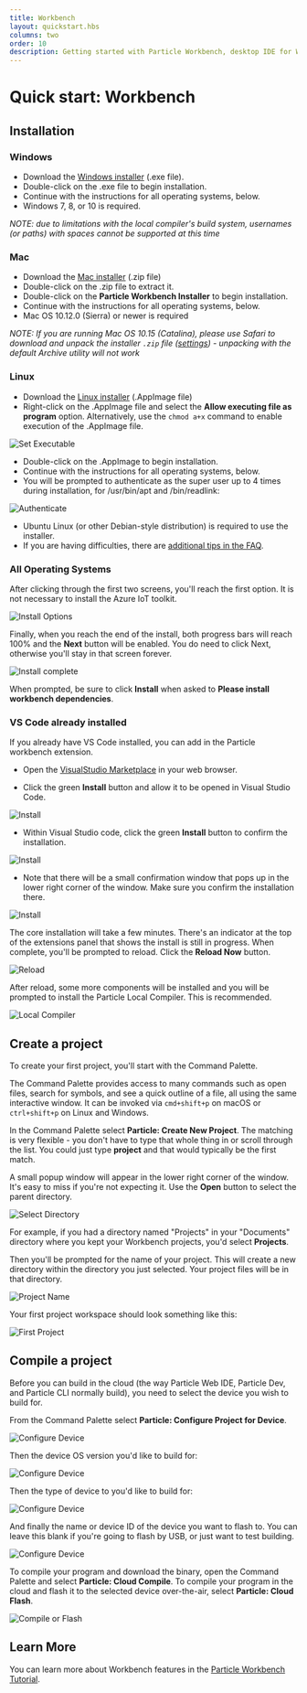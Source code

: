 ```yaml
---
title: Workbench
layout: quickstart.hbs
columns: two
order: 10
description: Getting started with Particle Workbench, desktop IDE for Windows, Mac OS, and Linux
---
```


# Quick start: Workbench

## Installation

### Windows

- Download the [Windows installer](https://binaries.particle.io/workbench/ParticleWorkbenchInstaller.exe) (.exe file).
- Double-click on the .exe file to begin installation.
- Continue with the instructions for all operating systems, below.
- Windows 7, 8, or 10 is required.

_NOTE: due to limitations with the local compiler's build system, usernames (or paths) with spaces cannot be supported at this time_

### Mac

- Download the [Mac installer](https://binaries.particle.io/workbench/ParticleWorkbenchInstaller.zip) (.zip file)
- Double-click on the .zip file to extract it.
- Double-click on the **Particle Workbench Installer** to begin installation.
- Continue with the instructions for all operating systems, below.
- Mac OS 10.12.0 (Sierra) or newer is required

_NOTE: If you are running Mac OS 10.15 (Catalina), please use Safari to download and unpack the installer `.zip` file ([settings](/assets/images/workbench-install-with-safari-settings.png)) - unpacking with the default Archive utility will not work_

### Linux

- Download the [Linux installer](https://binaries.particle.io/workbench/ParticleWorkbenchInstaller.AppImage) (.AppImage file)
- Right-click on the .AppImage file and select the **Allow executing file as program** option. Alternatively, use the `chmod a+x` command to enable execution of the .AppImage file.

![Set Executable](/assets/images/workbench/linux-set-executable.png)

- Double-click on the .AppImage to begin installation.
- Continue with the instructions for all operating systems, below.
- You will be prompted to authenticate as the super user up to 4 times during installation, for /usr/bin/apt and /bin/readlink:

![Authenticate](/assets/images/workbench/install7.png)

- Ubuntu Linux (or other Debian-style distribution) is required to use the installer.
- If you are having difficulties, there are [additional tips in the FAQ](https://support.particle.io/hc/en-us/articles/360039251434/#linux-tips).

### All Operating Systems

After clicking through the first two screens, you'll reach the first option. It is not necessary to install the Azure IoT toolkit.

![Install Options](/assets/images/workbench/install4.png)

Finally, when you reach the end of the install, both progress bars will reach 100% and the **Next** button will be enabled. You do need to click Next, otherwise you'll stay in that screen forever.

![Install complete](/assets/images/workbench/install5.png)

When prompted, be sure to click **Install** when asked to **Please install workbench dependencies**.


### VS Code already installed

If you already have VS Code installed, you can add in the Particle workbench extension. 

- Open the [VisualStudio Marketplace](https://marketplace.visualstudio.com/items?itemName=particle.particle-vscode-pack) in your web browser.

- Click the green **Install** button and allow it to be opened in Visual Studio Code.

![Install](/assets/images/workbench/install1.png)

- Within Visual Studio code, click the green **Install** button to confirm the installation.

![Install](/assets/images/workbench/install2.png)

- Note that there will be a small confirmation window that pops up in the lower right corner of the window. Make sure you confirm the installation there.

![Install](/assets/images/workbench/install3.png)

The core installation will take a few minutes. There's an indicator at the top of the extensions panel that shows the install is still in progress. When complete, you'll be prompted to reload. Click the **Reload Now** button.

![Reload](/assets/images/workbench/reload.png)

After reload, some more components will be installed and you will be prompted to install the Particle Local Compiler. This is recommended.

![Local Compiler](/assets/images/workbench/install-local.png)



## Create a project

To create your first project, you'll start with the Command Palette.

The Command Palette provides access to many commands such as open files, search for symbols, and see a quick outline of a file, all using the same interactive window. It can be invoked via `cmd+shift+p` on macOS or `ctrl+shift+p` on Linux and Windows.

In the Command Palette select **Particle: Create New Project**. The matching is very flexible - you don't have to type that whole thing in or scroll through the list. You could just type **project** and that would typically be the first match.

A small popup window will appear in the lower right corner of the window. It's easy to miss if you're not expecting it. Use the **Open** button to select the parent directory.

![Select Directory](/assets/images/workbench/new-project-dir.png)

For example, if you had a directory named "Projects" in your "Documents" directory where you kept your Workbench projects, you'd select **Projects**.

Then you'll be prompted for the name of your project. This will create a new directory within the directory you just selected. Your project files will be in that directory.

![Project Name](/assets/images/workbench/project-name.png)

Your first project workspace should look something like this:

![First Project](/assets/images/workbench/first-project.png)


## Compile a project

Before you can build in the cloud (the way Particle Web IDE, Particle Dev, and Particle CLI normally build), you need to select the device you wish to build for.

From the Command Palette select **Particle: Configure Project for Device**.

![Configure Device](/assets/images/workbench/config-device-1.png)

Then the device OS version you'd like to build for:

![Configure Device](/assets/images/workbench/config-device-2.png)

Then the type of device to you'd like to build for:

![Configure Device](/assets/images/workbench/config-device-3.png)

And finally the name or device ID of the device you want to flash to. You can leave this blank if you're going to flash by USB, or just want to test building.

![Configure Device](/assets/images/workbench/config-device-4.png)

To compile your program and download the binary, open the Command Palette and select **Particle: Cloud Compile**. To compile your program in the cloud and flash it to the selected device over-the-air, select **Particle: Cloud Flash**. 

![Compile or Flash](/assets/images/workbench/compile-flash.png)

## Learn More

You can learn more about Workbench features in the [Particle Workbench Tutorial](/tutorials/developer-tools/workbench).
